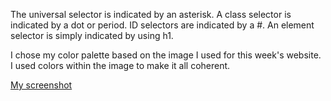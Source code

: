 The universal selector is indicated by an asterisk. A class selector is indicated by a dot or period. ID selectors are indicated by a #. An element selector is simply indicated by using h1.

I chose my color palette based on the image I used for this week's website. I used colors within the image to make it all coherent.

[My screenshot](./images/screenshot-10.png)
